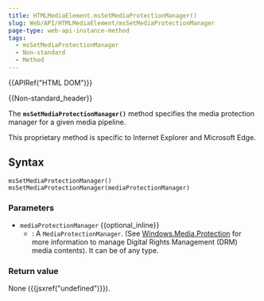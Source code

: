 ```yaml
---
title: HTMLMediaElement.msSetMediaProtectionManager()
slug: Web/API/HTMLMediaElement/msSetMediaProtectionManager
page-type: web-api-instance-method
tags:
  - msSetMediaProtectionManager
  - Non-standard
  - Method
---
```


{{APIRef("HTML DOM")}}

{{Non-standard_header}}

The **`msSetMediaProtectionManager()`** method specifies the
media protection manager for a given media pipeline.

This proprietary method is specific to Internet Explorer and Microsoft Edge.

## Syntax

```js-nolint
msSetMediaProtectionManager()
msSetMediaProtectionManager(mediaProtectionManager)
```

### Parameters

- `mediaProtectionManager` {{optional_inline}}
  - : A `MediaProtectionManager`.
    (See [Windows.Media.Protection](https://docs.microsoft.com/uwp/api/windows.media.protection?view=winrt-22000)
    for more information to manage Digital Rights Management (DRM) media contents).
    It can be of any type.

### Return value

None ({{jsxref("undefined")}}).
